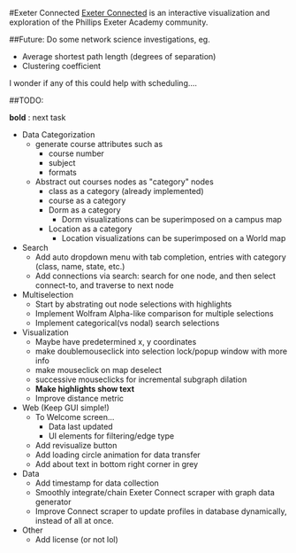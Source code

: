 #Exeter Connected
[Exeter Connected](http://ecc.exeter.edu/connected) is an interactive visualization and exploration of the Phillips Exeter Academy community.

##Future:
Do some network science investigations, eg.
 - Average shortest path length (degrees of separation)
 - Clustering coefficient

I wonder if any of this could help with scheduling....



##TODO:

__bold__ : next task

 - Data Categorization
 	- generate course attributes such as
		- course number
		- subject
		- formats
 	- Abstract out courses nodes as "category" nodes
		- class as a category (already implemented)
		- course as a category
		- Dorm as a category
			- Dorm visualizations can be superimposed on a campus map
		- Location as a category
			- Location visualizations can be superimposed on a World map
 - Search
	- Add auto dropdown menu with tab completion, entries with category (class, name, state, etc.)
	- Add connections via search: search for one node, and then select connect-to, and traverse to next node
 - Multiselection
 	- Start by abstrating out node selections with highlights
 	- Implement Wolfram Alpha-like comparison for multiple selections
	- Implement categorical(vs nodal) search selections
 - Visualization
 	- Maybe have predetermined x, y coordinates
 	- make doublemouseclick into selection lock/popup window with more info
	- make mouseclick on map deselect
	- successive mouseclicks for incremental subgraph dilation
	- __Make highlights show text__
 	- Improve distance metric
 - Web (Keep GUI simple!)
 	- To Welcome screen...
		- Data last updated
		- UI elements for filtering/edge type
	- Add revisualize button
	- Add loading circle animation for data transfer
	- Add about text in bottom right corner in grey
 - Data
	- Add timestamp for data collection
	- Smoothly integrate/chain Exeter Connect scraper with graph data generator
	- Improve Connect scraper to update profiles in database dynamically, instead of all at once.
 - Other
	- Add license (or not lol)
